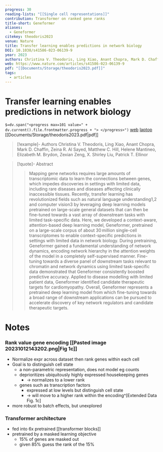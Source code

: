 ```yaml
---
progress: 30
reading-lists: "[[Single cell representations]]"
contribution: Transformer on ranked gene ranks
title-short: Geneformer
aliases:
  - Geneformer
citekey: theodoris2023
venue: Nature
title: Transfer learning enables predictions in network biology
DOI: 10.1038/s41586-023-06139-9
year: 2023
authors: Christina V. Theodoris, Ling Xiao, Anant Chopra, Mark D. Chaffin, Zeina R. Al Sayed, Matthew C. Hill, Helene Mantineo, Elizabeth M. Brydon, Zexian Zeng, X. Shirley Liu, Patrick T. Ellinor
web: https://www.nature.com/articles/s41586-023-06139-9
pdf: "[[Documents/Storage/theodoris2023.pdf]]"
tags:
  - articles
---
```


# Transfer learning enables predictions in network biology
`$=dv.span("<progress max=101 value=" + dv.current().file.frontmatter.progress + "> </progress>")`
[web](https://www.nature.com/articles/s41586-023-06139-9) [laptop](<file:///Users/starks/Zotero/storage/QHBM3G4Y/theodoris2023.pdf>) [[Documents/Storage/theodoris2023.pdf|pdf]] 

> [!example]- Authors
> Christina V. Theodoris, Ling Xiao, Anant Chopra, Mark D. Chaffin, Zeina R. Al Sayed, Matthew C. Hill, Helene Mantineo, Elizabeth M. Brydon, Zexian Zeng, X. Shirley Liu, Patrick T. Ellinor

> [!quote]- Abstract
> > Mapping gene networks requires large amounts of transcriptomic data to learn the connections between genes, which impedes discoveries in settings with limited data, including rare diseases and diseases affecting clinically inaccessible tissues. Recently, transfer learning has revolutionized fields such as natural language understanding1,2 and computer vision3 by leveraging deep learning models pretrained on large-scale general datasets that can then be fine-tuned towards a vast array of downstream tasks with limited task-specific data. Here, we developed a context-aware, attention-based deep learning model, Geneformer, pretrained on a large-scale corpus of about 30 million single-cell transcriptomes to enable context-specific predictions in settings with limited data in network biology. During pretraining, Geneformer gained a fundamental understanding of network dynamics, encoding network hierarchy in the attention weights of the model in a completely self-supervised manner. Fine-tuning towards a diverse panel of downstream tasks relevant to chromatin and network dynamics using limited task-specific data demonstrated that Geneformer consistently boosted predictive accuracy. Applied to disease modelling with limited patient data, Geneformer identified candidate therapeutic targets for cardiomyopathy. Overall, Geneformer represents a pretrained deep learning model from which fine-tuning towards a broad range of downstream applications can be pursued to accelerate discovery of key network regulators and candidate therapeutic targets.

# Notes

###  Rank value gene encoding [[Pasted image 20231012143202.png|Fig 1c]]
- Normalize expr across dataset then rank genes within each cell
- Goal is to distinguish cell state
	- a non-parametric representation, does not model eg counts
	- deprioritizes ubiquitously highly expressed housekeeping genes
		- $\rightarrow$ normalizes to a lower rank
	- genes such as transcription factors
		- expressed at low levels but distinguish cell state
		- $\rightarrow$ will move to a higher rank within the encoding^[Extended Data Fig. 1c]
- more robust to batch effects, but unexplored

### Transformer architecture
- fed into 6x pretrained [[transformer blocks]]
- pretrained by a masked learning objective
	- 15% of genes are masked out
	- given 85% guess the rank of the 15%
